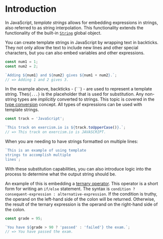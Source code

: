 # Introduction

In JavaScript, _template strings_ allows for embedding expressions in strings, also referred to as string interpolation.
This functionality extends the functionality of the built-in [`String`][string-reference] global object.

You can create template strings in JavaScript by wrapping text in backticks.
They not only allow the text to include new lines and other special characters, but you can also embed variables and other expressions.

```javascript
const num1 = 1;
const num2 = 2;

`Adding ${num1} and ${num2} gives ${num1 + num2}.`;
// => Adding 1 and 2 gives 3.
```

In the example above, backticks - (<code>\`\`</code>) - are used to represent a template string. The`${...}` is the placeholder that is used for substitution.
Any non-string types are _implicitly_ converted to strings.
This topic is covered in the [type conversion][type-conversion-concept] concept.
All types of expressions can be used with template strings.

```javascript
const track = 'JavaScript';

`This track on exercism.io is ${track.toUpperCase()}.`;
// => This track on exercism.io is JAVASCRIPT.
```

When you are needing to have strings formatted on multiple lines:

```javascript
`This is an example of using template
strings to accomplish multiple
lines`;
```

With these substitution capabilities, you can also introduce logic into the process to determine what the output string should be.

An example of this is embedding a [ternary operator][ternary-operator].
This operator is a short form for writing an `if/else` statement.
The syntax is `condition ? consequent-expression : alternative-expression`.
If the condition is truthy, the operand on the left-hand side of the colon will be returned.
Otherwise, the result of the ternary expression is the operand on the right-hand side of the colon.

```javascript
const grade = 95;

`You have ${grade > 90 ? 'passed' : 'failed'} the exam.`;
// => You have passed the exam.
```

[string-reference]: https://developer.mozilla.org/en-US/docs/Web/JavaScript/Reference/Global_Objects/String
[type-conversion-concept]: /tracks/javascript/concepts/type-conversion
[ternary-operator]: https://developer.mozilla.org/en-US/docs/Web/JavaScript/Reference/Operators/Conditional_Operator

